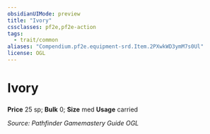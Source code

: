 ```yaml
---
obsidianUIMode: preview
title: "Ivory"
cssclasses: pf2e,pf2e-action
tags:
  - trait/common
aliases: "Compendium.pf2e.equipment-srd.Item.2PXwkWD3ymM7s0Ul"
license: OGL
---
```

# Ivory

### 


**Price** 25 sp; 
**Bulk** 0; **Size** med
**Usage** carried



*Source: Pathfinder Gamemastery Guide*
*OGL*